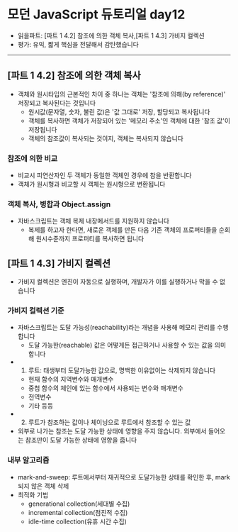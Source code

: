 # 모던 JavaScript 듀토리얼 day12

- 읽을파트: [파트 1 4.2] 참조에 의한 객체 복사,[파트 1 4.3] 가비지 컬렉션
- 평가: 유익, 짧게 핵심을 전달해서 감탄했습니다

---

## [파트 1 4.2] 참조에 의한 객체 복사

- 객체와 원시타입의 근본적인 차이 중 하나는 객체는 '참조에 의해(by reference)' 저장되고 복사된다는 것입니다
  - 원시값(문자열, 숫자, 불린 값)은 '값 그대로' 저장, 할당되고 복사됩니다
  - 객체를 복사하면 객체가 저장되어 있는 '메모리 주소'인 객체에 대한 '참조 값'이 저장됩니다
  - 객체의 참조값이 복사되는 것이지, 객체는 복사되지 않습니다

### 참조에 의한 비교

- 비교시 피연산자인 두 객체가 동일한 객체인 경우에 참을 반환합니다
- 객체가 원시형과 비교할 시 객체는 원시형으로 변환됩니다

### 객체 복사, 병합과 Object.assign

- 자바스크립트는 객체 복제 내장메서드를 지원하지 않습니다
  - 복제를 하고자 한다면, 새로운 객체를 만든 다음 기존 객체의 프로퍼티들을 순회해 원시수준까지 프로퍼티를 복사하면 됩니다

## [파트 1 4.3] 가비지 컬렉션

- 가비지 컬렉션은 엔진이 자동으로 실행하며, 개발자가 이를 실행하거나 막을 수 없습니다

### 가비지 컬렉션 기준

- 자바스크립트는 도달 가능성(reachability)라는 개념을 사용해 메모리 관리를 수행합니다
  - 도달 가능한(reachable) 값은 어떻게든 접근하거나 사용할 수 있는 값을 의미합니다
- 1. 루트: 태생부터 도달가능한 값으로, 명백한 이유없이는 삭제되지 않습니다
  - 현재 함수의 지역변수와 매개변수
  - 중첩 함수의 체인에 있는 함수에서 사용되는 변수와 매개변수
  - 전역변수
  - 기타 등등
- 2. 루트가 참조하는 값이나 체이닝으로 루트에서 참조할 수 있는 값
- 외부로 나가는 참조는 도달 가능한 상태에 영향을 주지 않습니다.
  외부에서 들어오는 참조만이 도달 가능한 상태에 영향을 줍니다

### 내부 알고리즘

- mark-and-sweep: 루트에서부터 재귀적으로 도달가능한 상태를 확인한 후, mark 되지 않은 객체 삭제
- 최적화 기법
  - generational collection(세대별 수집)
  - incremental collection(점진적 수집)
  - idle-time collection(유휴 시간 수집)
